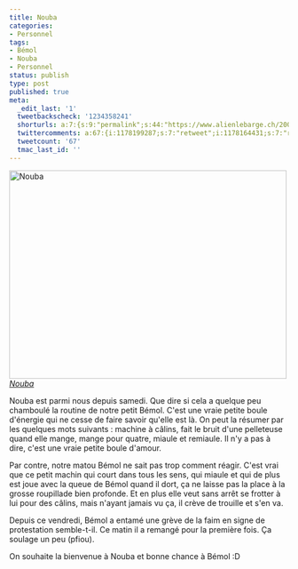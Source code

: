 ```yaml
---
title: Nouba
categories:
- Personnel
tags:
- Bémol
- Nouba
- Personnel
status: publish
type: post
published: true
meta:
  _edit_last: '1'
  tweetbackscheck: '1234358241'
  shorturls: a:7:{s:9:"permalink";s:44:"https://www.alienlebarge.ch/2008/09/10/nouba/";s:7:"tinyurl";s:25:"https://tinyurl.com/b3oych";s:4:"isgd";s:17:"https://is.gd/ikeH";s:5:"bitly";s:18:"https://bit.ly/2dMp";s:5:"snipr";s:22:"https://snipr.com/b9xe2";s:5:"snurl";s:22:"https://snurl.com/b9xe2";s:7:"snipurl";s:24:"https://snipurl.com/b9xe2";}
  twittercomments: a:67:{i:1178199287;s:7:"retweet";i:1178164431;s:7:"retweet";i:1178126761;s:7:"retweet";i:1177764958;s:7:"retweet";i:1177569866;s:7:"retweet";i:1177171978;s:7:"retweet";i:1177123691;s:7:"retweet";i:1177058459;s:7:"retweet";i:1176953743;s:7:"retweet";i:1176582775;s:7:"retweet";i:1176555145;s:7:"retweet";i:1176492646;s:7:"retweet";i:1176424119;s:7:"retweet";i:1176334253;s:7:"retweet";i:1176286896;s:7:"retweet";i:1176236196;s:7:"retweet";i:1176221152;s:7:"retweet";i:1176220508;s:7:"retweet";i:1176161777;s:7:"retweet";i:1176090599;s:7:"retweet";i:1176088476;s:7:"retweet";i:1176079335;s:7:"retweet";i:1176061619;s:7:"retweet";i:1176054484;s:7:"retweet";i:1176029618;s:7:"retweet";i:1176023384;s:7:"retweet";i:1176003131;s:7:"retweet";i:1175993694;s:7:"retweet";i:1175992593;s:7:"retweet";i:1175985848;s:7:"retweet";i:1175975545;s:7:"retweet";i:1175973284;s:7:"retweet";i:1175972821;s:7:"retweet";i:1175971957;s:7:"retweet";i:1175966806;s:7:"retweet";i:1175966626;s:7:"retweet";i:1175966362;s:7:"retweet";i:1175947415;s:7:"retweet";i:1175945612;s:7:"retweet";i:1175936999;s:7:"retweet";i:1175935175;s:7:"retweet";i:1175934421;s:7:"retweet";i:1175930056;s:7:"retweet";i:1175929089;s:7:"retweet";i:1175921171;s:7:"retweet";i:1175920272;s:7:"retweet";i:1175919150;s:7:"retweet";i:1175916789;s:7:"retweet";i:1175916369;s:7:"retweet";i:1175911776;s:7:"retweet";i:1175909201;s:7:"retweet";i:1175902428;s:7:"retweet";i:1175900686;s:7:"retweet";i:1175899556;s:7:"retweet";i:1175897591;s:7:"retweet";i:1175896295;s:7:"retweet";i:1175895458;s:7:"retweet";i:1175894673;s:7:"retweet";i:1175893650;s:7:"retweet";i:1175888815;s:7:"retweet";i:1175887248;s:7:"retweet";i:1175885991;s:7:"retweet";i:1175884247;s:7:"retweet";i:1175884142;s:7:"retweet";i:1175882942;s:7:"retweet";i:1175881720;s:7:"retweet";i:1175881148;s:7:"retweet";}
  tweetcount: '67'
  tmac_last_id: ''
---
```

<img src="https://farm4.static.flickr.com/3262/2838680763_7fb7568e5c.jpg" alt="Nouba" width="500" height="375" />
<em><a title="Nouba de alienlebarge, sur Flickr" href="https://www.flickr.com/photos/alienlebarge/2838680763/">Nouba</a></em>

Nouba est parmi nous depuis samedi. Que dire si cela a quelque peu chamboulé  la routine de notre petit Bémol. C'est une vraie petite boule d'énergie qui  ne cesse de faire savoir qu'elle est là. On peut la résumer par les quelques  mots suivants : machine à câlins, fait le bruit d'une pelleteuse quand elle  mange, mange pour quatre, miaule et remiaule. Il n'y a pas à dire, c'est une  vraie petite boule d'amour.

Par contre, notre matou Bémol ne sait pas trop comment réagir. C'est vrai que  ce petit machin qui court dans tous les sens, qui miaule et qui de plus est joue  avec la queue de Bémol quand il dort, ça ne laisse pas la place à la grosse  roupillade bien profonde. Et en plus elle veut sans arrêt se frotter à lui pour  des câlins, mais n'ayant jamais vu ça, il crève de trouille et s'en va.

Depuis ce vendredi, Bémol a entamé une grève de la faim en signe de  protestation semble-t-il. Ce matin il a remangé pour la première fois. Ça  soulage un peu (pfiou).

On souhaite la bienvenue à Nouba et bonne chance à Bémol :D
